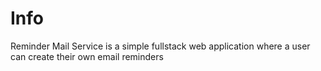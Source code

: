 # Info
Reminder Mail Service is a simple fullstack web application where a user can create their own email reminders

